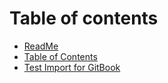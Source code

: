 # Table of contents

* [ReadMe](README.md)
* [Table of Contents](table-of-contents.md)
* [Test Import for GitBook](test-import-for-gitbook.md)
